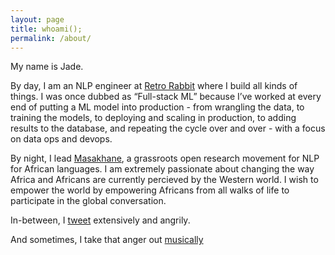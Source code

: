 ```yaml
---
layout: page
title: whoami();
permalink: /about/
---
```


My name is Jade. 

By day, I am an NLP engineer at [Retro Rabbit](retrorabbit.co.za) where I build all kinds of things. I was once dubbed as “Full-stack ML” because I’ve worked at every end of putting a ML model into production - from wrangling the data, to training the models, to deploying and scaling in production, to adding results to the database, and repeating the cycle over and over - with a focus on data ops and devops.

By night, I lead [Masakhane](masakhane.io), a grassroots open research movement for NLP for African languages. I am extremely passionate about changing the way Africa and Africans are currently percieved by the Western world. I wish to empower the world by empowering Africans from all walks of life to participate in the global conversation.

In-between, I [tweet](twitter.com/alienelf) extensively and angrily.

And sometimes, I take that anger out [musically](fmfy.bandcamp.com) 
